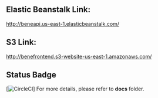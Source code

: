## Elastic Beanstalk Link:

http://beneapi.us-east-1.elasticbeanstalk.com/

## S3 Link:

http://benefrontend.s3-website-us-east-1.amazonaws.com/

## Status Badge

[![CircleCI](https://circleci.com/gh/jocelyn59435/bene_store_fullstack.svg?style=svg)]
For more details, please refer to **docs** folder.
